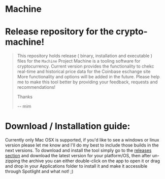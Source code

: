 # Machine
Release repository for the crypto-machine!
========
> This repository holds release ( binary, installation and executable ) files for the `Machine` Project
> Machine is a tooling software for cryptocurrency.
> Current version provides the functionality to chekc real-time and historical price data for the Coinbase eschange site
> More functionality and options will be added in the future.
> Please help me to make this tool better by providing your feedback, requests and recommendations!
>
> Thanks
>
> -- mim


# Download / Installation guide:
Currently only Mac OSX is supported, if you'd like to see a windows or linux version please let me know and I'll do my best to include those builds in the next versions.
To download and install the tool simply go to the [releases section](https://github.com/3-dots/Machine/releases) and download the latest version for your platform/OS, then after un-zipping the archive you can either double-click on the app to open it or drag and drop in your Applications folder to install it and make it accessible through Spotlight and what not! ;)
